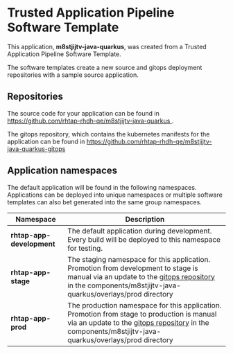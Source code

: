 # Trusted Application Pipeline Software Template

This application, **m8stjijtv-java-quarkus**, was created from a Trusted Application Pipeline Software Template.

The software templates create a new source and gitops deployment repositories with a sample source application. 

## Repositories

The source code for your application can be found in [https://github.com/rhtap-rhdh-qe/m8stjijtv-java-quarkus ](https://github.com/rhtap-rhdh-qe/m8stjijtv-java-quarkus ).
 
The gitops repository, which contains the kubernetes manifests for the application can be found in 
[https://github.com/rhtap-rhdh-qe/m8stjijtv-java-quarkus-gitops ](https://github.com/rhtap-rhdh-qe/m8stjijtv-java-quarkus-gitops ) 

## Application namespaces 

The default application will be found in the following namespaces. Applications can be deployed into unique namespaces or multiple software templates can also bet generated into the same group namespaces.  

|  Namespace   |  Description   |  
| -------- | -------- |   
| **rhtap-app-development** | The default application during development. Every build will be deployed to this namespace for testing. | 
| **rhtap-app-stage** | The staging namespace for this application. Promotion from development to stage is manual via an update to the [gitops repository](https://github.com/rhtap-rhdh-qe/m8stjijtv-java-quarkus-gitops ) in the components/m8stjijtv-java-quarkus/overlays/prod directory |  
| **rhtap-app-prod** | The production namespace for this application. Promotion from stage to production is manual via an update to the [gitops repository](https://github.com/rhtap-rhdh-qe/m8stjijtv-java-quarkus-gitops ) in the components/m8stjijtv-java-quarkus/overlays/prod directory | 